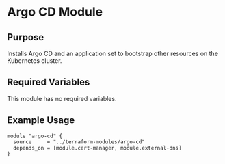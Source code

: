 # Argo CD Module

## Purpose
Installs Argo CD and an application set to bootstrap other resources on the Kubernetes cluster.

## Required Variables
This module has no required variables.

## Example Usage
```hcl
module "argo-cd" {
  source     = "../terraform-modules/argo-cd"
  depends_on = [module.cert-manager, module.external-dns]
}
```

